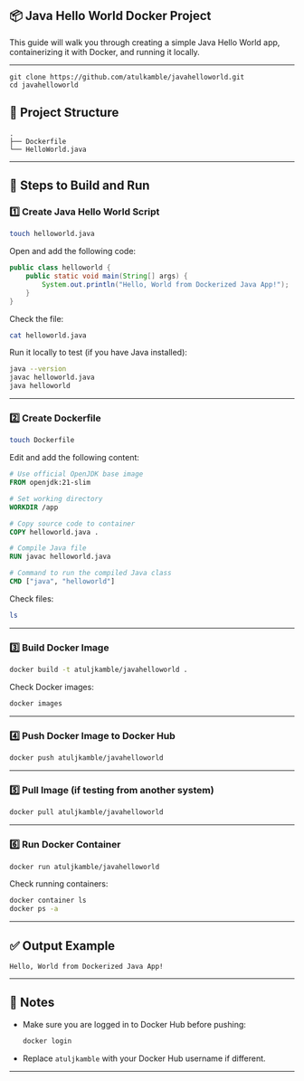 ## 📦 Java Hello World Docker Project

This guide will walk you through creating a simple Java Hello World app, containerizing it with Docker, and running it locally.

---

```
git clone https://github.com/atulkamble/javahelloworld.git
cd javahelloworld
```

## 📁 Project Structure

```
.
├── Dockerfile
└── HelloWorld.java
```

---

## 📜 Steps to Build and Run

### 1️⃣ Create Java Hello World Script

```bash
touch helloworld.java
```

Open and add the following code:

```java
public class helloworld {
    public static void main(String[] args) {
        System.out.println("Hello, World from Dockerized Java App!");
    }
}
```

Check the file:

```bash
cat helloworld.java
```

Run it locally to test (if you have Java installed):

```bash
java --version
javac helloworld.java
java helloworld
```

---

### 2️⃣ Create Dockerfile

```bash
touch Dockerfile
```

Edit and add the following content:

```Dockerfile
# Use official OpenJDK base image
FROM openjdk:21-slim

# Set working directory
WORKDIR /app

# Copy source code to container
COPY helloworld.java .

# Compile Java file
RUN javac helloworld.java

# Command to run the compiled Java class
CMD ["java", "helloworld"]
```

Check files:

```bash
ls
```

---

### 3️⃣ Build Docker Image

```bash
docker build -t atuljkamble/javahelloworld .
```

Check Docker images:

```bash
docker images
```

---

### 4️⃣ Push Docker Image to Docker Hub

```bash
docker push atuljkamble/javahelloworld
```

---

### 5️⃣ Pull Image (if testing from another system)

```bash
docker pull atuljkamble/javahelloworld
```

---

### 6️⃣ Run Docker Container

```bash
docker run atuljkamble/javahelloworld
```

Check running containers:

```bash
docker container ls
docker ps -a
```

---

## ✅ Output Example

```
Hello, World from Dockerized Java App!
```

---

## 📌 Notes

* Make sure you are logged in to Docker Hub before pushing:

  ```bash
  docker login
  ```
* Replace `atuljkamble` with your Docker Hub username if different.

---
